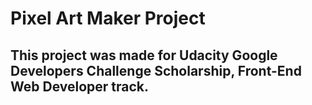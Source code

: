 # Pixel Art Maker Project

## This project was made for Udacity Google Developers Challenge Scholarship, Front-End Web Developer track.
